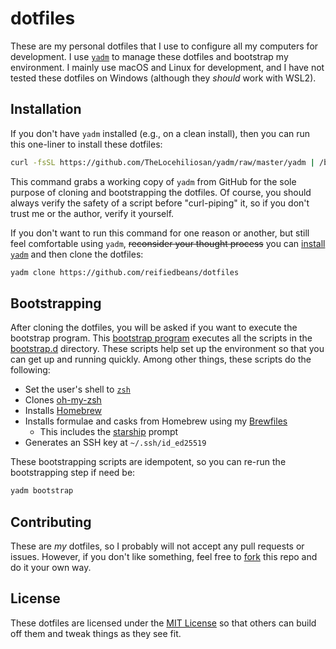 # dotfiles

These are my personal dotfiles that I use to configure all my computers for development. I use [`yadm`][yadm] to manage these dotfiles and bootstrap my environment. I mainly use macOS and Linux for development, and I have not tested these dotfiles on Windows (although they _should_ work with WSL2).


## Installation

If you don't have `yadm` installed (e.g., on a clean install), then you can run this one-liner to install these dotfiles:

```bash
curl -fsSL https://github.com/TheLocehiliosan/yadm/raw/master/yadm | /bin/bash -s -- clone https://github.com/reifiedbeans/dotfiles
```

This command grabs a working copy of `yadm` from GitHub for the sole purpose of cloning and bootstrapping the dotfiles. Of course, you should always verify the safety of a script before "curl-piping" it, so if you don't trust me or the author, verify it yourself.

If you don't want to run this command for one reason or another, but still feel comfortable using `yadm`, ~~reconsider your thought process~~ you can [install `yadm`][install-yadm] and then clone the dotfiles:

```bash
yadm clone https://github.com/reifiedbeans/dotfiles
```


## Bootstrapping

After cloning the dotfiles, you will be asked if you want to execute the bootstrap program. This [bootstrap program][bootstrap] executes all the scripts in the [bootstrap.d][bootstrap-d] directory. These scripts help set up the environment so that you can get up and running quickly. Among other things, these scripts do the following:

- Set the user's shell to [`zsh`][zsh]
- Clones [oh-my-zsh][oh-my-zsh]
- Installs [Homebrew][homebrew]
- Installs formulae and casks from Homebrew using my [Brewfiles][brewfiles]
  - This includes the [starship][starship] prompt
- Generates an SSH key at `~/.ssh/id_ed25519`

These bootstrapping scripts are idempotent, so you can re-run the bootstrapping step if need be:

```bash
yadm bootstrap
```


## Contributing

These are _my_ dotfiles, so I probably will not accept any pull requests or issues. However, if you don't like something, feel free to [fork][fork-me] this repo and do it your own way.


## License

These dotfiles are licensed under the [MIT License](LICENSE) so that others can build off them and tweak things as they see fit.


[yadm]: https://github.com/TheLocehiliosan/yadm
[install-yadm]: https://yadm.io/docs/install
[bootstrap]: .config/yadm/bootstrap
[bootstrap-d]: .config/yadm/bootstrap.d
[zsh]: https://www.zsh.org
[oh-my-zsh]: https://github.com/ohmyzsh/ohmyzsh
[homebrew]: https://brew.sh
[brewfiles]: .config/brew
[starship]: https://starship.rs
[fork-me]: https://github.com/reifiedbeans/dotfiles/fork
